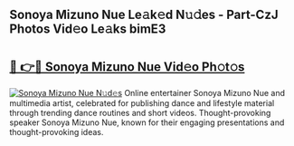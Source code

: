 ## Sonoya Mizuno Nue Le𝚊k𝚎d N𝚞𝚍es - Part-CzJ Photos Vid𝚎o Le𝚊ks bimE3

# <h2><a href="http://fb6whxu.evod.top/?m=Sonoya+Mizuno+Nue">🔗 👉🔴 Sonoya Mizuno Nue Vid𝚎o Ph𝚘t𝚘s</a></h2>

[![Sonoya Mizuno Nue N𝚞d𝚎s](https://i.imgur.com/8V9OHl7.gif)](http://fb6whxu.evod.top/?m=Sonoya+Mizuno+Nue)
Online entertainer Sonoya Mizuno Nue and multimedia artist, celebrated for publishing dance and lifestyle material through trending dance routines and short videos. Thought-provoking speaker Sonoya Mizuno Nue, known for their engaging presentations and thought-provoking ideas. 
